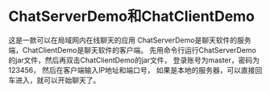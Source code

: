 # ChatServerDemo和ChatClientDemo
这是一款可以在局域网内在线聊天的应用
ChatServerDemo是聊天软件的服务端，ChatClientDemo是聊天软件的客户端。
先用命令行运行ChatServerDemo的jar文件，然后再双击ChatClientDemo的jar文件，
登录账号为master，密码为123456， 然后在客户端输入IP地址和端口号，
如果是本地的服务器，可以直接回车进入，就可以开始聊天了。